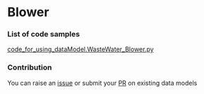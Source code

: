 # Blower

### List of code samples 

<!-- 50-List of code -->

<!-- [code entry](link) -->
[code_for_using_dataModel.WasteWater_Blower.py](https://github.com/smart-data-models/dataModel.WasteWater/blob/master/Blower/code/code_for_using_dataModel.WasteWater_Blower.py)


<!-- /50-List of code -->

### Contribution
You can raise an [issue](https://github.com/smart-data-models/dataModel.WasteWater/issues) or submit your [PR](https://github.com/smart-data-models/dataModel.WasteWater/pulls) on existing data models
